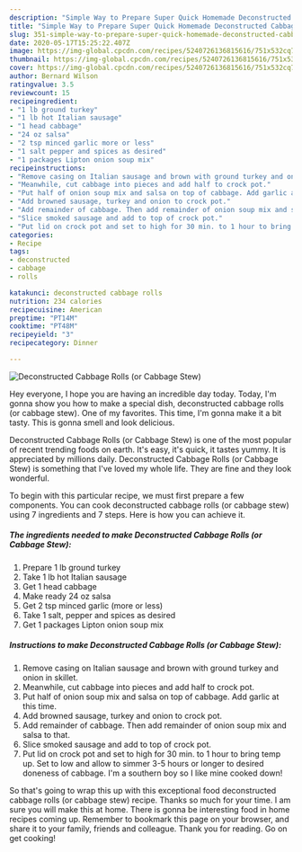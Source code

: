 ```yaml
---
description: "Simple Way to Prepare Super Quick Homemade Deconstructed Cabbage Rolls (or Cabbage Stew)"
title: "Simple Way to Prepare Super Quick Homemade Deconstructed Cabbage Rolls (or Cabbage Stew)"
slug: 351-simple-way-to-prepare-super-quick-homemade-deconstructed-cabbage-rolls-or-cabbage-stew
date: 2020-05-17T15:25:22.407Z
image: https://img-global.cpcdn.com/recipes/5240726136815616/751x532cq70/deconstructed-cabbage-rolls-or-cabbage-stew-recipe-main-photo.jpg
thumbnail: https://img-global.cpcdn.com/recipes/5240726136815616/751x532cq70/deconstructed-cabbage-rolls-or-cabbage-stew-recipe-main-photo.jpg
cover: https://img-global.cpcdn.com/recipes/5240726136815616/751x532cq70/deconstructed-cabbage-rolls-or-cabbage-stew-recipe-main-photo.jpg
author: Bernard Wilson
ratingvalue: 3.5
reviewcount: 15
recipeingredient:
- "1 lb ground turkey"
- "1 lb hot Italian sausage"
- "1 head cabbage"
- "24 oz salsa"
- "2 tsp minced garlic more or less"
- "1 salt pepper and spices as desired"
- "1 packages Lipton onion soup mix"
recipeinstructions:
- "Remove casing on Italian sausage and brown with ground turkey and onion in skillet."
- "Meanwhile, cut cabbage into pieces and add half to crock pot."
- "Put half of onion soup mix and salsa on top of cabbage. Add garlic at this time."
- "Add browned sausage, turkey and onion to crock pot."
- "Add remainder of cabbage. Then add remainder of onion soup mix and salsa to that."
- "Slice smoked sausage and add to top of crock pot."
- "Put lid on crock pot and set to high for 30 min. to 1 hour to bring temp up. Set to low and allow to simmer 3-5 hours or longer to desired doneness of cabbage. I&#39;m a southern boy so I like mine cooked down!"
categories:
- Recipe
tags:
- deconstructed
- cabbage
- rolls

katakunci: deconstructed cabbage rolls 
nutrition: 234 calories
recipecuisine: American
preptime: "PT14M"
cooktime: "PT48M"
recipeyield: "3"
recipecategory: Dinner

---
```



![Deconstructed Cabbage Rolls (or Cabbage Stew)](https://img-global.cpcdn.com/recipes/5240726136815616/751x532cq70/deconstructed-cabbage-rolls-or-cabbage-stew-recipe-main-photo.jpg)

Hey everyone, I hope you are having an incredible day today. Today, I'm gonna show you how to make a special dish, deconstructed cabbage rolls (or cabbage stew). One of my favorites. This time, I'm gonna make it a bit tasty. This is gonna smell and look delicious.

Deconstructed Cabbage Rolls (or Cabbage Stew) is one of the most popular of recent trending foods on earth. It's easy, it's quick, it tastes yummy. It is appreciated by millions daily. Deconstructed Cabbage Rolls (or Cabbage Stew) is something that I've loved my whole life. They are fine and they look wonderful.




To begin with this particular recipe, we must first prepare a few components. You can cook deconstructed cabbage rolls (or cabbage stew) using 7 ingredients and 7 steps. Here is how you can achieve it.

<!--inarticleads1-->

##### The ingredients needed to make Deconstructed Cabbage Rolls (or Cabbage Stew):

1. Prepare 1 lb ground turkey
1. Take 1 lb hot Italian sausage
1. Get 1 head cabbage
1. Make ready 24 oz salsa
1. Get 2 tsp minced garlic (more or less)
1. Take 1 salt, pepper and spices as desired
1. Get 1 packages Lipton onion soup mix




<!--inarticleads2-->

##### Instructions to make Deconstructed Cabbage Rolls (or Cabbage Stew):

1. Remove casing on Italian sausage and brown with ground turkey and onion in skillet.
1. Meanwhile, cut cabbage into pieces and add half to crock pot.
1. Put half of onion soup mix and salsa on top of cabbage. Add garlic at this time.
1. Add browned sausage, turkey and onion to crock pot.
1. Add remainder of cabbage. Then add remainder of onion soup mix and salsa to that.
1. Slice smoked sausage and add to top of crock pot.
1. Put lid on crock pot and set to high for 30 min. to 1 hour to bring temp up. Set to low and allow to simmer 3-5 hours or longer to desired doneness of cabbage. I&#39;m a southern boy so I like mine cooked down!




So that's going to wrap this up with this exceptional food deconstructed cabbage rolls (or cabbage stew) recipe. Thanks so much for your time. I am sure you will make this at home. There is gonna be interesting food in home recipes coming up. Remember to bookmark this page on your browser, and share it to your family, friends and colleague. Thank you for reading. Go on get cooking!

